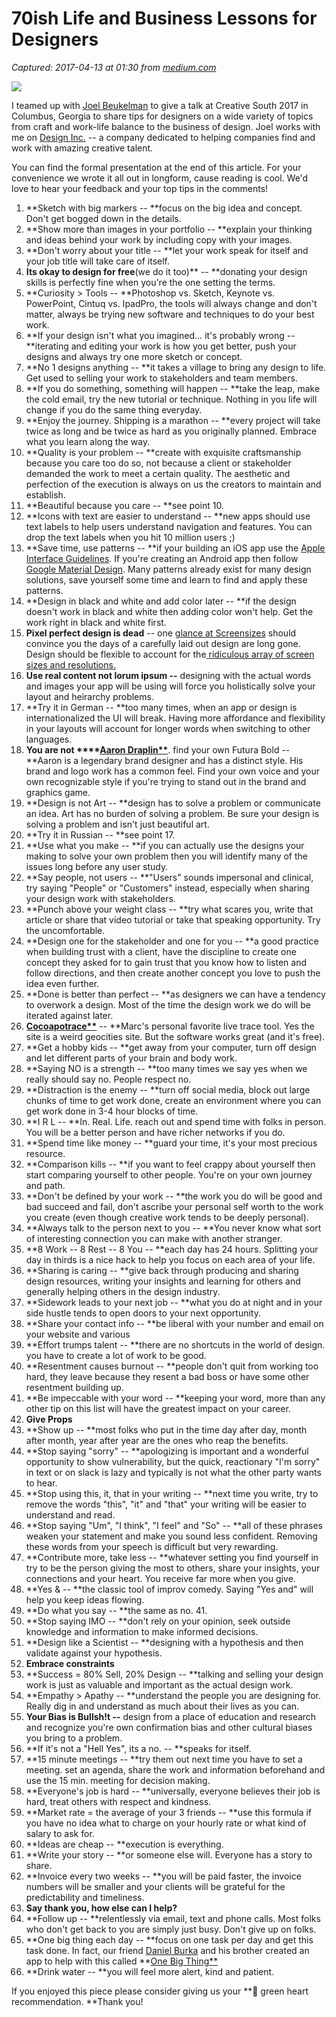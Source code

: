 # 70ish Life and Business Lessons for Designers

_Captured: 2017-04-13 at 01:30 from [medium.com](https://medium.com/@hemeon/70ish-life-and-business-lessons-for-designers-9d8c5b9e3476)_

![](https://cdn-images-1.medium.com/max/800/1*MVtEeazVOY-Is3p9frIjOQ.png)

I teamed up with [Joel Beukelman](https://medium.com/@_bklmn) to give a talk at Creative South 2017 in Columbus, Georgia to share tips for designers on a wide variety of topics from craft and work-life balance to the business of design. Joel works with me on [Design Inc.](https://www.designinc.com) -- a company dedicated to helping companies find and work with amazing creative talent.

You can find the formal presentation at the end of this article. For your convenience we wrote it all out in longform, cause reading is cool. We'd love to hear your feedback and your top tips in the comments!

  1. **Sketch with big markers -- **focus on the big idea and concept. Don't get bogged down in the details.
  2. **Show more than images in your portfolio -- **explain your thinking and ideas behind your work by including copy with your images.
  3. **Don't worry about your title -- **let your work speak for itself and your job title will take care of itself.
  4. **Its okay to design for free**(we do it too)** -- **donating your design skills is perfectly fine when you're the one setting the terms.
  5. **Curiosity > Tools -- **Photoshop vs. Sketch, Keynote vs. PowerPoint, Cintuq vs. IpadPro, the tools will always change and don't matter, always be trying new software and techniques to do your best work.
  6. **If your design isn't what you imagined… it's probably wrong -- **iterating and editing your work is how you get better, push your designs and always try one more sketch or concept.
  7. **No 1 designs anything -- **it takes a village to bring any design to life. Get used to selling your work to stakeholders and team members.
  8. **If you do something, something will happen -- **take the leap, make the cold email, try the new tutorial or technique. Nothing in you life will change if you do the same thing everyday.
  9. **Enjoy the journey. Shipping is a marathon -- **every project will take twice as long and be twice as hard as you originally planned. Embrace what you learn along the way.
  10. **Quality is your problem -- **create with exquisite craftsmanship because you care too do so, not because a client or stakeholder demanded the work to meet a certain quality. The aesthetic and perfection of the execution is always on us the creators to maintain and establish.
  11. **Beautiful because you care -- **see point 10.
  12. **Icons with text are easier to understand -- **new apps should use text labels to help users understand navigation and features. You can drop the text labels when you hit 10 million users ;)
  13. **Save time, use patterns -- **if your building an iOS app use the [Apple Interface Guidelines](https://developer.apple.com/ios/human-interface-guidelines/overview/design-principles/). If you're creating an Android app then follow [Google Material Design](https://material.io/guidelines/). Many patterns already exist for many design solutions, save yourself some time and learn to find and apply these patterns.
  14. **Design in black and white and add color later -- **if the design doesn't work in black and white then adding color won't help. Get the work right in black and white first.
  15. **Pixel perfect design is dead** -- one [glance at Screensizes](http://screensiz.es/phone) should convince you the days of a carefully laid out design are long gone. Design should be flexible to account for the[ ridiculous array of screen sizes and resolutions.](http://screensiz.es/phone)
  16. **Use real content not lorum ipsum --** designing with the actual words and images your app will be using will force you holistically solve your layout and heirarchy problems.
  17. **Try it in German -- **too many times, when an app or design is internationalized the UI will break. Having more affordance and flexibility in your layouts will account for longer words when switching to other languages.
  18. **You are not ****[Aaron Draplin**](https://www.instagram.com/draplin)**. find your own Futura Bold -- **Aaron is a legendary brand designer and has a distinct style. His brand and logo work has a common feel. Find your own voice and your own recognizable style if you're trying to stand out in the brand and graphics game.
  19. **Design is not Art -- **design has to solve a problem or communicate an idea. Art has no burden of solving a problem. Be sure your design is solving a problem and isn't just beautiful art.
  20. **Try it in Russian -- **see point 17.
  21. **Use what you make -- **if you can actually use the designs your making to solve your own problem then you will identify many of the issues long before any user study.
  22. **Say people, not users -- **"Users" sounds impersonal and clinical, try saying "People" or "Customers" instead, especially when sharing your design work with stakeholders.
  23. **Punch above your weight class -- **try what scares you, write that article or share that video tutorial or take that speaking opportunity. Try the uncomfortable.
  24. **Design one for the stakeholder and one for you -- **a good practice when building trust with a client, have the discipline to create one concept they asked for to gain trust that you know how to listen and follow directions, and then create another concept you love to push the idea even further.
  25. **Done is better than perfect -- **as designers we can have a tendency to overwork a design. Most of the time the design work we do will be iterated against later.
  26. **[Cocoapotrace**](http://www.geocities.jp/applescriptdepot/iWeb/AppleScriptDepot/Cocoapotrace.html)** -- **Marc's personal favorite live trace tool. Yes the site is a weird geocities site. But the software works great (and it's free).
  27. **Get a hobby kids -- **get away from your computer, turn off design and let different parts of your brain and body work.
  28. **Saying NO is a strength -- **too many times we say yes when we really should say no. People respect no.
  29. **Distraction is the enemy -- **turn off social media, block out large chunks of time to get work done, create an environment where you can get work done in 3-4 hour blocks of time.
  30. **I R L -- **In. Real. Life. reach out and spend time with folks in person. You will be a better person and have richer networks if you do.
  31. **Spend time like money -- **guard your time, it's your most precious resource.
  32. **Comparison kills -- **if you want to feel crappy about yourself then start comparing yourself to other people. You're on your own journey and path.
  33. **Don't be defined by your work -- **the work you do will be good and bad succeed and fail, don't ascribe your personal self worth to the work you create (even though creative work tends to be deeply personal).
  34. **Always talk to the person next to you -- **You never know what sort of interesting connection you can make with another stranger.
  35. **8 Work -- 8 Rest -- 8 You -- **each day has 24 hours. Splitting your day in thirds is a nice hack to help you focus on each area of your life.
  36. **Sharing is caring -- **give back through producing and sharing design resources, writing your insights and learning for others and generally helping others in the design industry.
  37. **Sidework leads to your next job -- **what you do at night and in your side hustle tends to open doors to your next opportunity.
  38. **Share your contact info -- **be liberal with your number and email on your website and various
  39. **Effort trumps talent -- **there are no shortcuts in the world of design. you have to create a lot of work to be good.
  40. **Resentment causes burnout -- **people don't quit from working too hard, they leave because they resent a bad boss or have some other resentment building up.
  41. **Be impeccable with your word -- **keeping your word, more than any other tip on this list will have the greatest impact on your career.
  42. **Give Props**
  43. **Show up -- **most folks who put in the time day after day, month after month, year after year are the ones who reap the benefits.
  44. **Stop saying "sorry" -- **apologizing is important and a wonderful opportunity to show vulnerability, but the quick, reactionary "I'm sorry" in text or on slack is lazy and typically is not what the other party wants to hear.
  45. **Stop using this, it, that in your writing -- **next time you write, try to remove the words "this", "it" and "that" your writing will be easier to understand and read.
  46. **Stop saying "Um", "I think", "I feel" and "So" -- **all of these phrases weaken your statement and make you sound less confident. Removing these words from your speech is difficult but very rewarding.
  47. **Contribute more, take less -- **whatever setting you find yourself in try to be the person giving the most to others, share your insights, your connections and your heart. You receive far more when you give.
  48. **Yes & -- **the classic tool of improv comedy. Saying "Yes and" will help you keep ideas flowing.
  49. **Do what you say -- **the same as no. 41.
  50. **Stop saying IMO -- **don't rely on your opinion, seek outside knowledge and information to make informed decisions.
  51. **Design like a Scientist -- **designing with a hypothesis and then validate against your hypothesis.
  52. **Embrace constraints**
  53. **Success = 80% Sell, 20% Design -- **talking and selling your design work is just as valuable and important as the actual design work.
  54. **Empathy > Apathy -- **understand the people you are designing for. Really dig in and understand as much about their lives as you can.
  55. **Your Bias is Bullsh!t --** design from a place of education and research and recognize you're own confirmation bias and other cultural biases you bring to a problem.
  56. **If it's not a "Hell Yes", its a no. -- **speaks for itself.
  57. **15 minute meetings -- **try them out next time you have to set a meeting. set an agenda, share the work and information beforehand and use the 15 min. meeting for decision making.
  58. **Everyone's job is hard -- **universally, everyone believes their job is hard, treat others with respect and kindness.
  59. **Market rate = the average of your 3 friends -- **use this formula if you have no idea what to charge on your hourly rate or what kind of salary to ask for.
  60. **Ideas are cheap -- **execution is everything.
  61. **Write your story -- **or someone else will. Everyone has a story to share.
  62. **Invoice every two weeks -- **you will be paid faster, the invoice numbers will be smaller and your clients will be grateful for the predictability and timeliness.
  63. **Say thank you, how else can I help?**
  64. **Follow up -- **relentlessly via email, text and phone calls. Most folks who don't get back to you are simply just busy. Don't give up on folks.
  65. **One big thing each day -- **focus on one task per day and get this task done. In fact, our friend [Daniel Burka](https://medium.com/@dburka) and his brother created an app to help with this called **[One Big Thing**](http://www.onebigthing.co/)
  66. **Drink water -- **you will feel more alert, kind and patient.

If you enjoyed this piece please consider giving us your **💚 green heart recommendation. **Thank you!
